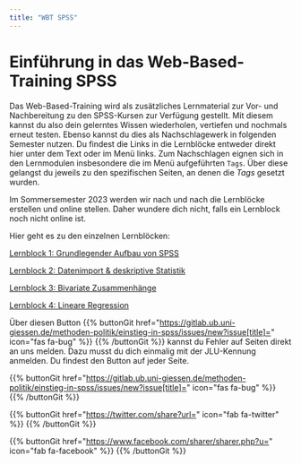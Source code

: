 ```yaml
---
title: "WBT SPSS"
---
```


# Einführung in das Web-Based-Training SPSS

Das Web-Based-Training wird als zusätzliches Lernmaterial zur Vor- und Nachbereitung zu den SPSS-Kursen zur Verfügung gestellt. Mit diesem kannst du also dein gelerntes Wissen wiederholen, vertiefen und nochmals erneut testen. Ebenso kannst du dies als Nachschlagewerk in folgenden Semester nutzen. Du findest die Links in die Lernblöcke entweder direkt hier unter dem Text oder im Menü links. Zum Nachschlagen eignen sich in den Lernmodulen insbesondere die im Menü aufgeführten `Tags`. Über diese gelangst du jeweils zu den spezifischen Seiten, an denen die *Tags* gesetzt wurden.

Im Sommersemester 2023 werden wir nach und nach die Lernblöcke erstellen und online stellen. Daher wundere dich nicht, falls ein Lernblock noch nicht online ist.

Hier geht es zu den einzelnen Lernblöcken: 

[Lernblock 1: Grundlegender Aufbau von SPSS](./lb1/)

[Lernblock 2: Datenimport & deskriptive Statistik](./lb2/)

[Lernblock 3: Bivariate Zusammenhänge](./lb3/)

[Lernblock 4: Lineare Regression](./lb4/)

Über diesen Button {{% buttonGit href="https://gitlab.ub.uni-giessen.de/methoden-politik/einstieg-in-spss/issues/new?issue[title]=" icon="fas fa-bug" %}} {{% /buttonGit %}} kannst du Fehler auf Seiten direkt an uns melden. Dazu musst du dich einmalig mit der JLU-Kennung anmelden. Du findest den Button auf jeder Seite.

{{% buttonGit href="https://gitlab.ub.uni-giessen.de/methoden-politik/einstieg-in-spss/issues/new?issue[title]=" icon="fas fa-bug" %}} {{% /buttonGit %}} 

{{% buttonGit href="https://twitter.com/share?url=" icon="fab fa-twitter" %}} {{% /buttonGit %}}

{{% buttonGit href="https://www.facebook.com/sharer/sharer.php?u=" icon="fab fa-facebook" %}} {{% /buttonGit %}}
